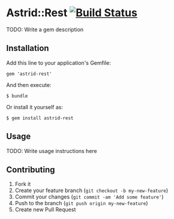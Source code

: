 # Astrid::Rest [![Build Status](https://travis-ci.org/duckpuppy/astrid-rest.png)](https://travis-ci.org/duckpuppy/astrid-rest)

TODO: Write a gem description

## Installation

Add this line to your application's Gemfile:

    gem 'astrid-rest'

And then execute:

    $ bundle

Or install it yourself as:

    $ gem install astrid-rest

## Usage

TODO: Write usage instructions here

## Contributing

1. Fork it
2. Create your feature branch (`git checkout -b my-new-feature`)
3. Commit your changes (`git commit -am 'Add some feature'`)
4. Push to the branch (`git push origin my-new-feature`)
5. Create new Pull Request
